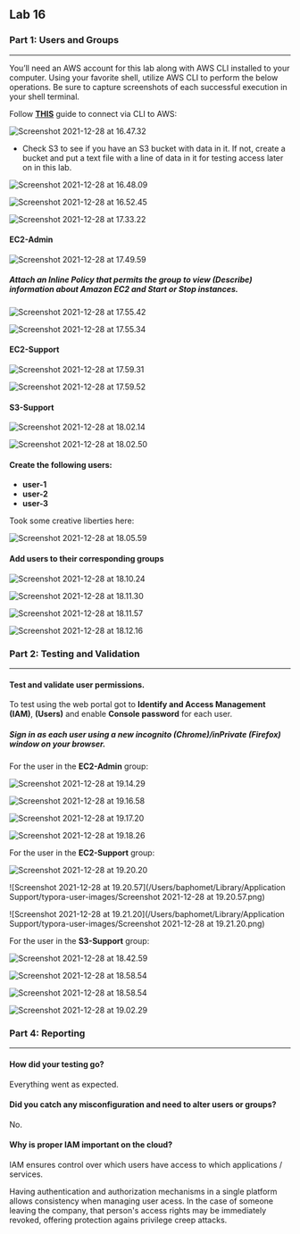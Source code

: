 ## Lab 16

### Part 1: Users and Groups

------

You’ll need an AWS account for this lab along with AWS CLI installed to your computer. Using your favorite shell, utilize AWS CLI to perform the below operations. Be sure to capture screenshots of each successful execution in your shell terminal.

Follow **[THIS](https://signin.aws.amazon.com/signin?redirect_uri=https%3A%2F%2Fconsole.aws.amazon.com%2Fiam%2F%3Fstate%3DhashArgs%2523%26isauthcode%3Dtrue&client_id=arn%3Aaws%3Aiam%3A%3A015428540659%3Auser%2Fiam&forceMobileApp=0&code_challenge=ZNIA_tSrQ3QTjKJuH57cXOrraBJRmf14_RJdo44kwxg&code_challenge_method=SHA-256)** guide to connect via CLI to AWS:

![Screenshot 2021-12-28 at 16.47.32](https://github.com/pedrocorreiacodes/ops-401/blob/master/screenshots/class-16/Screenshot%202021-12-28%20at%2016.47.32.png)

- Check S3 to see if you have an S3 bucket with data in it. If not, create a bucket and put a text file with a line of data in it for testing access later on in this lab.

![Screenshot 2021-12-28 at 16.48.09](https://github.com/pedrocorreiacodes/ops-401/blob/master/screenshots/class-16/Screenshot%202021-12-28%20at%2016.48.09.png)

![Screenshot 2021-12-28 at 16.52.45](https://github.com/pedrocorreiacodes/ops-401/blob/master/screenshots/class-16/Screenshot%202021-12-28%20at%2016.52.45.png)

![Screenshot 2021-12-28 at 17.33.22](https://github.com/pedrocorreiacodes/ops-401/blob/master/screenshots/class-16/Screenshot%202021-12-28%20at%2017.33.22.png)

#### EC2-Admin

![Screenshot 2021-12-28 at 17.49.59](https://github.com/pedrocorreiacodes/ops-401/blob/master/screenshots/class-16/Screenshot%202021-12-28%20at%2017.49.59.png)

##### Attach an Inline Policy that permits the group to view (Describe) information about Amazon EC2 and Start or Stop instances.

![Screenshot 2021-12-28 at 17.55.42](https://github.com/pedrocorreiacodes/ops-401/blob/master/screenshots/class-16/Screenshot%202021-12-28%20at%2017.55.42.png)

![Screenshot 2021-12-28 at 17.55.34](https://github.com/pedrocorreiacodes/ops-401/blob/master/screenshots/class-16/Screenshot%202021-12-28%20at%2017.55.34.png)

#### EC2-Support

![Screenshot 2021-12-28 at 17.59.31](https://github.com/pedrocorreiacodes/ops-401/blob/master/screenshots/class-16/Screenshot%202021-12-28%20at%2017.59.31.png)

![Screenshot 2021-12-28 at 17.59.52](https://github.com/pedrocorreiacodes/ops-401/blob/master/screenshots/class-16/Screenshot%202021-12-28%20at%2017.59.52.png)

#### S3-Support

![Screenshot 2021-12-28 at 18.02.14](https://github.com/pedrocorreiacodes/ops-401/blob/master/screenshots/class-16/Screenshot%202021-12-28%20at%2018.02.14.png)

![Screenshot 2021-12-28 at 18.02.50](https://github.com/pedrocorreiacodes/ops-401/blob/master/screenshots/class-16/Screenshot%202021-12-28%20at%2018.02.50.png)

#### Create the following users:

- **user-1**
- **user-2**
- **user-3**

Took some creative liberties here:

![Screenshot 2021-12-28 at 18.05.59](https://github.com/pedrocorreiacodes/ops-401/blob/master/screenshots/class-16/Screenshot%202021-12-28%20at%2018.05.59.png)

#### Add users to their corresponding groups

![Screenshot 2021-12-28 at 18.10.24](https://github.com/pedrocorreiacodes/ops-401/blob/master/screenshots/class-16/Screenshot%202021-12-28%20at%2018.10.24.png)

![Screenshot 2021-12-28 at 18.11.30](https://github.com/pedrocorreiacodes/ops-401/blob/master/screenshots/class-16/Screenshot%202021-12-28%20at%2018.11.30.png)

![Screenshot 2021-12-28 at 18.11.57](https://github.com/pedrocorreiacodes/ops-401/blob/master/screenshots/class-16/Screenshot%202021-12-28%20at%2018.11.57.png)

![Screenshot 2021-12-28 at 18.12.16](https://github.com/pedrocorreiacodes/ops-401/blob/master/screenshots/class-16/Screenshot%202021-12-28%20at%2018.12.16.png)

### Part 2: Testing and Validation

------

#### Test and validate user permissions.

To test using the web portal got to **Identify and Access Management (IAM)**, **(Users)** and enable **Console password** for each user.

##### Sign in as each user using a new incognito (Chrome)/inPrivate (Firefox) window on your browser.

For the user in the **EC2-Admin** group:

![Screenshot 2021-12-28 at 19.14.29](https://github.com/pedrocorreiacodes/ops-401/blob/master/screenshots/class-16/Screenshot%202021-12-28%20at%2019.14.29.png)

![Screenshot 2021-12-28 at 19.16.58](https://github.com/pedrocorreiacodes/ops-401/blob/master/screenshots/class-16/Screenshot%202021-12-28%20at%2019.16.58.png)

![Screenshot 2021-12-28 at 19.17.20](https://github.com/pedrocorreiacodes/ops-401/blob/master/screenshots/class-16/Screenshot%202021-12-28%20at%2019.17.20.png)

![Screenshot 2021-12-28 at 19.18.26](https://github.com/pedrocorreiacodes/ops-401/blob/master/screenshots/class-16/Screenshot%202021-12-28%20at%2019.18.26.png)

For the user in the **EC2-Support** group:

![Screenshot 2021-12-28 at 19.20.20](https://github.com/pedrocorreiacodes/ops-401/blob/master/screenshots/class-16/Screenshot%202021-12-28%20at%2019.20.20.png)

![Screenshot 2021-12-28 at 19.20.57](/Users/baphomet/Library/Application Support/typora-user-images/Screenshot 2021-12-28 at 19.20.57.png)

![Screenshot 2021-12-28 at 19.21.20](/Users/baphomet/Library/Application Support/typora-user-images/Screenshot 2021-12-28 at 19.21.20.png)

For the user in the **S3-Support** group:

![Screenshot 2021-12-28 at 18.42.59](https://github.com/pedrocorreiacodes/ops-401/blob/master/screenshots/class-16/Screenshot%202021-12-28%20at%2018.42.59.png)

![Screenshot 2021-12-28 at 18.58.54](https://github.com/pedrocorreiacodes/ops-401/blob/master/screenshots/class-16/Screenshot%202021-12-28%20at%2018.58.54.png)

![Screenshot 2021-12-28 at 18.58.54](https://github.com/pedrocorreiacodes/ops-401/blob/master/screenshots/class-16/Screenshot%202021-12-28%20at%2019.00.00.png)

![Screenshot 2021-12-28 at 19.02.29](https://github.com/pedrocorreiacodes/ops-401/blob/master/screenshots/class-16/Screenshot%202021-12-28%20at%2019.02.29.png)

### Part 4: Reporting

------

#### How did your testing go?

Everything went as expected.

#### Did you catch any misconfiguration and need to alter users or groups?

No.

#### Why is proper IAM important on the cloud?

IAM ensures control over which users have access to which applications / services. 

Having authentication and authorization mechanisms in a single platform allows consistency when managing user acess. In the case of someone leaving the company, that person's access rights may be immediately revoked, offering protection agains privilege creep attacks.
